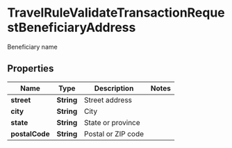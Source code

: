 

# TravelRuleValidateTransactionRequestBeneficiaryAddress

Beneficiary  name

## Properties

| Name | Type | Description | Notes |
|------------ | ------------- | ------------- | -------------|
|**street** | **String** | Street address |  |
|**city** | **String** | City |  |
|**state** | **String** | State or province |  |
|**postalCode** | **String** | Postal or ZIP code |  |



